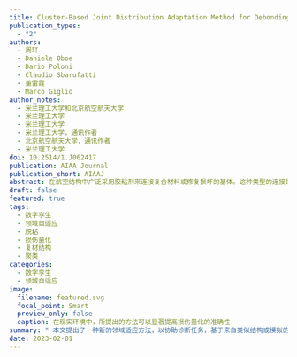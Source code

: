 ```yaml
---
title: Cluster-Based Joint Distribution Adaptation Method for Debonding Quantification in Composite Structures
publication_types:
  - "2"
authors:
  - 周轩
  - Daniele Oboe
  - Dario Poloni
  - Claudio Sbarufatti
  - 董雷霆
  - Marco Giglio
author_notes:
  - 米兰理工大学和北京航空航天大学
  - 米兰理工大学
  - 米兰理工大学
  - 米兰理工大学，通讯作者
  - 北京航空航天大学，通讯作者
  - 米兰理工大学
doi: 10.2514/1.J062417
publication: AIAA Journal
publication_short: AIAAJ
abstract: 在航空结构中广泛采用胶粘剂来连接复合材料或修复损坏的基体。这种类型的连接最常见的失效模式之一是疲劳载荷下的脱粘。在过去的几年里，丰富的实验数据已经证明了脱粘量化是可行的。在这种情况下，基于来自类似结构或模拟的标记数据使用领域自适应方法来协助损伤诊断任务将是非常有益的。然而，大多数领域适应方法是为分类问题设计的，无法有效解决回归问题。作者们在之前开发了一种基于模糊集的联合分布适应回归方法，可以应用于回归问题，但仅限于单一输出。本文方法的的创新之处在于利用聚类技术来处理多输出问题，采用改良的多核最大平均差异(MK-MMD)来改善领域域差异度量。所提出的方法被应用于含损伤的搭接剪切试样，以帮助脱粘量化。研究了多个领域自适应任务，包括从仿真到实验，从一个试样到另一个试样，证明了该方法可以显著提高在现实环境中损伤量化的准确性。所提出的方法未来可以被整合到具有相同名义值但个体仍存在差异的机队级数字孪生中。
draft: false
featured: true
tags:
  - 数字孪生
  - 领域自适应
  - 脱粘
  - 损伤量化
  - 复材结构
  - 聚类
categories:
  - 数字孪生
  - 领域自适应
image:
  filename: featured.svg
  focal_point: Smart
  preview_only: false
  caption: 在现实环境中，所提出的方法可以显著提高损伤量化的准确性
summary: " 本文提出了一种新的领域适应方法，以协助诊断任务，基于来自类似结构或模拟的标记数据，然后应用于开裂的搭接剪切试样以协助脱粘定量。"
date: 2023-02-01
---
```

